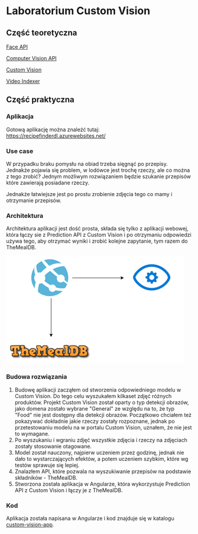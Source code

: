 # Laboratorium Custom Vision

## Część teoretyczna

[Face API](Face_API.md)

[Computer Vision API](Computer_Vision_API.md)

[Custom Vision](Custom_Vision.md)

[Video Indexer](Video_Indexer.md)

## Część praktyczna

### Aplikacja
Gotową aplikację można znaleźć tutaj: https://recipefinderdl.azurewebsites.net/

### Use case

W przypadku braku pomysłu na obiad trzeba sięgnąć po przepisy. Jednakże pojawia się problem, w lodówce jest trochę rzeczy, ale co można z tego zrobić? Jednym możliwym rozwiązaniem będzie szukanie przepisów które zawierają posiadane rzeczy.

Jednakże łatwiejsze jest po prostu zrobienie zdjęcia tego co mamy i otrzymanie przepisów.

### Architektura
Architektura aplikacji jest dość prosta, składa się tylko z aplikacji webowej, która łączy sie z Prediction API z Custom Vision i po otrzymaniu odpowiedzi używa tego, aby otrzymać wyniki i zrobić kolejne zapytanie, tym razem do TheMealDB.

![Architektura](architecture.png)

### Budowa rozwiązania

1. Budowę aplikacji zacząłem od stworzenia odpowiedniego modelu w Custom Vision. Do tego celu wyszukałem kilkaset zdjęć różnych produktów. Projekt Custom Vision został oparty o typ detekcji obrazów, jako domena zostało wybrane "General" ze względu na to, że typ "Food" nie jest dostępny dla detekcji obrazów. Początkowo chciałem też pokazywać dokładnie jakie rzeczy zostały rozpoznane, jednak po przetestowaniu modelu na w portalu Custom Vision, uznałem, że nie jest to wymagane.
2. Po wyszukaniu i wgraniu zdjęć wszystkie zdjęcia i rzeczy na zdjęciach zostały stosowanie otagowane.
3. Model został nauczony, najpierw uczeniem przez godzinę, jednak nie dało to wystarczających efektów, a potem uczeniem szybkim, które wg testów sprawuje się lepiej.
4. Znalazłem API, które pozwala na wyszukiwanie przepisów na podstawie składników - TheMealDB.
5. Stworzona została aplikacja w Angularze, która wykorzystuje Prediction API z Custom Vision i łączy je z TheMealDB.

### Kod 

Aplikacja została napisana w Angularze i kod znajduje się w katalogu [custom-vision-app](custom-vision-app).